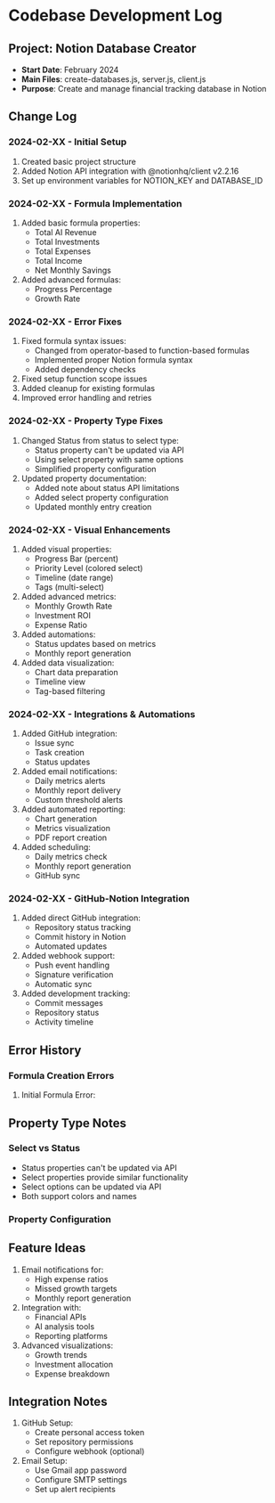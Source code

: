 # Codebase Development Log

## Project: Notion Database Creator
- **Start Date**: February 2024
- **Main Files**: create-databases.js, server.js, client.js
- **Purpose**: Create and manage financial tracking database in Notion

## Change Log

### 2024-02-XX - Initial Setup
1. Created basic project structure
2. Added Notion API integration with @notionhq/client v2.2.16
3. Set up environment variables for NOTION_KEY and DATABASE_ID

### 2024-02-XX - Formula Implementation
1. Added basic formula properties:
   - Total AI Revenue
   - Total Investments
   - Total Expenses
   - Total Income
   - Net Monthly Savings
2. Added advanced formulas:
   - Progress Percentage
   - Growth Rate

### 2024-02-XX - Error Fixes
1. Fixed formula syntax issues:
   - Changed from operator-based to function-based formulas
   - Implemented proper Notion formula syntax
   - Added dependency checks
2. Fixed setup function scope issues
3. Added cleanup for existing formulas
4. Improved error handling and retries

### 2024-02-XX - Property Type Fixes
1. Changed Status from status to select type:
   - Status property can't be updated via API
   - Using select property with same options
   - Simplified property configuration
2. Updated property documentation:
   - Added note about status API limitations
   - Added select property configuration
   - Updated monthly entry creation

### 2024-02-XX - Visual Enhancements
1. Added visual properties:
   - Progress Bar (percent)
   - Priority Level (colored select)
   - Timeline (date range)
   - Tags (multi-select)
2. Added advanced metrics:
   - Monthly Growth Rate
   - Investment ROI
   - Expense Ratio
3. Added automations:
   - Status updates based on metrics
   - Monthly report generation
4. Added data visualization:
   - Chart data preparation
   - Timeline view
   - Tag-based filtering

### 2024-02-XX - Integrations & Automations
1. Added GitHub integration:
   - Issue sync
   - Task creation
   - Status updates
2. Added email notifications:
   - Daily metrics alerts
   - Monthly report delivery
   - Custom threshold alerts
3. Added automated reporting:
   - Chart generation
   - Metrics visualization
   - PDF report creation
4. Added scheduling:
   - Daily metrics check
   - Monthly report generation
   - GitHub sync

### 2024-02-XX - GitHub-Notion Integration
1. Added direct GitHub integration:
   - Repository status tracking
   - Commit history in Notion
   - Automated updates
2. Added webhook support:
   - Push event handling
   - Signature verification
   - Automatic sync
3. Added development tracking:
   - Commit messages
   - Repository status
   - Activity timeline

## Error History

### Formula Creation Errors
1. Initial Formula Error: 

## Property Type Notes

### Select vs Status
- Status properties can't be updated via API
- Select properties provide similar functionality
- Select options can be updated via API
- Both support colors and names

### Property Configuration 

## Feature Ideas
1. Email notifications for:
   - High expense ratios
   - Missed growth targets
   - Monthly report generation
2. Integration with:
   - Financial APIs
   - AI analysis tools
   - Reporting platforms
3. Advanced visualizations:
   - Growth trends
   - Investment allocation
   - Expense breakdown 

## Integration Notes
1. GitHub Setup:
   - Create personal access token
   - Set repository permissions
   - Configure webhook (optional)
2. Email Setup:
   - Use Gmail app password
   - Configure SMTP settings
   - Set up alert recipients 